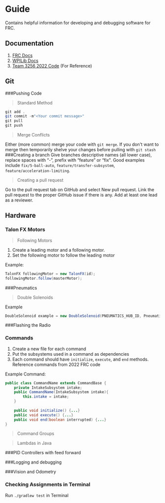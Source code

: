 # Guide
Contains helpful information for developing and debugging software for FRC.

## Documentation
1. [FRC Docs](https://docs.wpilib.org/en/stable/index.html)
2. [WPILib Docs](https://first.wpi.edu/wpilib/allwpilib/docs/release/java/index.html)
3. [Team 3256 2022 Code](https://github.com/Team3256/FRC_Programming_2022) (For Reference)
## Git
###Pushing Code
>Standard Method
```java
git add .
git commit -m"<Your commit message>"
git pull
git push
```
>Merge Conflicts

Either (more common) merge your code with `git merge`. If you don't want to merge then temporarily shelve your changes before pulling with `git stash`
###Creating a branch
Give branches descriptive names (all lower case), replace spaces with “-”, prefix with “feature” or “fix". Good examples include `fix/5-ball-auto`, `feature/transfer-subsystem`, `feature/acceleration-limiting`.
> Creating a pull request

Go to the pull request tab on GitHub and select New pull request. Link the pull request to the proper GitHub issue if there is any. Add at least one lead as a reviewer.     
## Hardware
### Talon FX Motors
> Following Motors
1. Create a leading motor and a following motor.
2. Set the following motor to follow the leading motor

Example:
```java 
TalonFX followingMotor = new TalonFX(id);
followingMotor.follow(masterMotor);
```

###Pneumatics
>Double Solenoids
 
Example 
```java
DoubleSolenoid example = new DoubleSolenoid(PNEUMATICS_HUB_ID, PneumaticsModuleType.REVPH, FORWARD_ID, BACKWARD_ID);
```
###Flashing the Radio


### Commands

1. Create a new file for each command
2. Put the subsystems used in a command as dependencies
3. Each command should have `initialize`, `execute`, and `end` methods. Reference commands from 2022 FRC code

Example Command:
```java
public class CommandName extends CommandBase {
    private IntakeSubsystem intake;
    public CommandName(IntakeSubsystem intake){
        this.intake = intake;
    }
    
    public void initialize() {...}
    public void execute() {...}
    public void end(boolean interrupted) {...}
}
```

> Command Groups

 
> Lambdas in Java 

###PID Controllers with feed forward

###Logging and debugging

###Vision and Odometry

### Checking Assignments in Terminal
Run `./gradlew test` in Terminal



